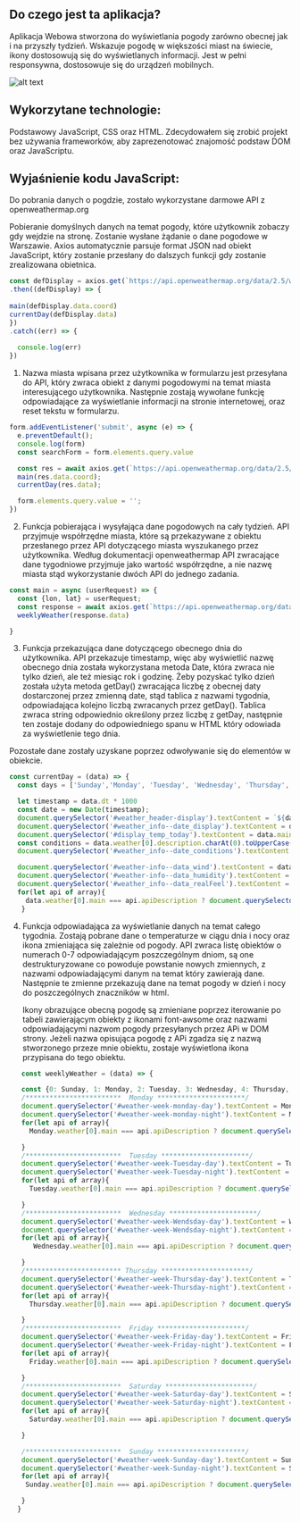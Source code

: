 ## Do czego jest ta aplikacja?
Aplikacja Webowa stworzona do wyświetlania pogody zarówno obecnej jak i na przyszły tydzień. Wskazuje pogodę w większości miast na świecie, ikony dostosowują się do wyświetlanych informacji. Jest w pełni responsywna, dostosowuje się do urządzeń mobilnych.

![alt text](https://github.com/LukaszStaniszewski/service/blob/main/WeatherAppMain.jpg?raw=true)


## Wykorzytane technologie:
Podstawowy JavaScript, CSS oraz HTML. Zdecydowałem się zrobić projekt bez używania frameworków, aby zaprezenotować znajomość podstaw DOM oraz JavaScriptu.

## Wyjaśnienie kodu JavaScript:
Do pobrania danych o pogdzie, zostało wykorzystane darmowe API z openweathermap.org

Pobieranie domyślnych danych na temat pogody, które użytkownik zobaczy gdy wejdzie na stronę. Zostanie wysłane żądanie o dane pogodowe w Warszawie. Axios automatycznie parsuje format JSON nad obiekt JavaScript, który zostanie przesłany do dalszych funkcji gdy zostanie zrealizowana obietnica.

```javascript
const defDisplay = axios.get(`https://api.openweathermap.org/data/2.5/weather?q=Warsaw&appid=ca452ec3ab9eacf9df94887f4330a2a&units=metric`)
.then((defDisplay) => {
  
main(defDisplay.data.coord)
currentDay(defDisplay.data)
})
.catch((err) => {
  
  console.log(err)
})
```

1. Nazwa miasta wpisana przez użytkownika w formularzu jest przesyłana do API, który zwraca obiekt z danymi pogodowymi na temat miasta interesującego użytkownika. Następnie          zostają wywołane funkcję odpowiadające za wyświetlanie informacji na stronie internetowej, oraz reset tekstu w formularzu.
  ```javascript
  form.addEventListener('submit', async (e) => {
    e.preventDefault();
    console.log(form)
    const searchForm = form.elements.query.value 

    const res = await axios.get(`https://api.openweathermap.org/data/2.5/weather?q=${searchForm}&appid=ca452ec3ab9eacf9df94887f4330a2a&units=metric`);
    main(res.data.coord);
    currentDay(res.data);

    form.elements.query.value = ''; 
  })
  ```

2. Funkcja pobierająca i wysyłająca dane pogodowych na cały tydzień. API przyjmuje współrzędne miasta, które są przekazywane z obiektu przesłanego przez API dotyczącego miasta        wyszukanego przez użytkownika. Według dokumentacji openweathermap API zwracające dane tygodniowe przyjmuje jako wartość współrzędne, a nie nazwę miasta stąd wykorzystanie dwóch    API do jednego zadania.
  ```javascript
  const main = async (userRequest) => {
    const {lon, lat} = userRequest;
    const response = await axios.get(`https://api.openweathermap.org/data/2.5/onecall?                lat=${lat}&lon=${lon}&exclude=alerts,minutelyp&appid=ca452ecab9eac3f9df94887f4330a2a&units=metric`);
    weeklyWeather(response.data)

  }
  ```
3. Funkcja przekazująca dane dotyczącego obecnego dnia do użytkownika. API przekazuje timestamp, więc aby wyświetlić nazwę obecnego dnia została wykorzystana metoda Date, która      zwraca nie tylko dzień, ale też miesiąc rok i godzinę. Żeby pozyskać tylko dzień została użyta metoda getDay() zwracająca liczbę z obecnej daty dostarczonej przez zmienną date,    stąd tablica z nazwami tygodnia, odpowiadająca kolejno liczbą zwracanych przez getDay(). Tablica zwraca string odpowiednio określony przez liczbę z getDay, następnie ten          zostaje dodany do odpowiedniego spanu w HTML który odowiada za wyświetlenie tego dnia. 

  Pozostałe dane zostały uzyskane poprzez odwoływanie się do elementów w obiekcie.
  ```javascript
  const currentDay = (data) => {
    const days = ['Sunday','Monday', 'Tuesday', 'Wednesday', 'Thursday', 'Friday', 'Saturday',  ]

    let timestamp = data.dt * 1000
    const date = new Date(timestamp);
    document.querySelector('#weather_header-display').textContent = `${data.name}, ${data.sys.country}`;
    document.querySelector('#weather_info--date_display').textContent = days[date.getDay()]
    document.querySelector('#display_temp_today').textContent = data.main.temp;  
    const conditions = data.weather[0].description.charAt(0).toUpperCase()+data.weather[0].description.slice(1);
    document.querySelector('#weather_info--date_conditions').textContent = conditions;

    document.querySelector('#weather-info--data_wind').textContent = data.wind.speed
    document.querySelector('#weather-info--data_humidity').textContent = data.main.humidity
    document.querySelector('#weather_info--data_realFeel').textContent = data.main.feels_like
    for(let api of array){
      data.weather[0].main === api.apiDescription ? document.querySelector('#today_icon').innerHTML = api.img : ''
     }
   ```
  4. Funkcja odpowiadająca za wyświetlanie danych na temat całego tygodnia. Zostają pobrane dane o temperaturze w ciągu dnia i nocy oraz ikona zmieniająca się zależnie od pogody.
     API zwraca listę obiektów o numerach 0-7 odpowiadającym poszczególnym dniom, są one destrukturyzowane co powoduje powstanie nowych zmiennych, z nazwami odpowiadającymi danym      na temat który zawierają dane. Następnie te zmienne przekazują dane na temat pogody w dzień i nocy do poszczególnych znaczników w html.
     
     Ikony obrazujące obecną pogodę są zmieniane poprzez iterowanie po tabeli zawierającym obiekty z ikonami font-awsome oraz nazwami odpowiadającymi nazwom pogody przesyłanych        przez APi w DOM strony. Jeżeli nazwa opisująca pogodę z APi zgadza się z nazwą stworzonego przeze mnie obiektu, zostaje wyświetlona ikona przypisana do tego obiektu.

   ```javascript
      const weeklyWeather = (data) => {

      const {0: Sunday, 1: Monday, 2: Tuesday, 3: Wednesday, 4: Thursday, 5: Friday, 6: Saturday, 7: NextSunday} = data.daily;
      /************************  Monday **********************/
      document.querySelector('#weather-week-monday-day').textContent = Monday.temp.day;
      document.querySelector('#weather-week-monday-night').textContent = Monday.temp.night;
      for(let api of array){
        Monday.weather[0].main === api.apiDescription ? document.querySelector('#monday_icon').innerHTML = api.img : ''

      }
      /************************  Tuesday **********************/
      document.querySelector('#weather-week-Tuesday-day').textContent = Tuesday.temp.day;
      document.querySelector('#weather-week-Tuesday-night').textContent = Tuesday.temp.night;
      for(let api of array){
        Tuesday.weather[0].main === api.apiDescription ? document.querySelector('#tuesday_icon').innerHTML = api.img : ''

      }
      /************************  Wednesday **********************/
      document.querySelector('#weather-week-Wendsday-day').textContent = Wednesday.temp.day;
      document.querySelector('#weather-week-Wendsday-night').textContent = Wednesday.temp.night;
      for(let api of array){
         Wednesday.weather[0].main === api.apiDescription ? document.querySelector('#wednesday_icon').innerHTML = api.img : ''

      }
      /************************ Thursday **********************/
      document.querySelector('#weather-week-Thursday-day').textContent = Thursday.temp.day;
      document.querySelector('#weather-week-Thursday-night').textContent = Thursday.temp.night;
      for(let api of array){
        Thursday.weather[0].main === api.apiDescription ? document.querySelector('#thursday_icon').innerHTML = api.img : ''

      }
      /************************  Friday **********************/
      document.querySelector('#weather-week-Friday-day').textContent = Friday.temp.day;
      document.querySelector('#weather-week-Friday-night').textContent = Friday.temp.night;
      for(let api of array){
        Friday.weather[0].main === api.apiDescription ? document.querySelector('#friday_icon').innerHTML = api.img : ''

      }
      /************************  Saturday **********************/
      document.querySelector('#weather-week-Saturday-day').textContent = Saturday.temp.day;
      document.querySelector('#weather-week-Saturday-night').textContent = Saturday.temp.night;
      for(let api of array){
        Saturday.weather[0].main === api.apiDescription ? document.querySelector('#saturday_icon').innerHTML = api.img : ''

      }

      /************************  Sunday **********************/
      document.querySelector('#weather-week-Sunday-day').textContent = Sunday.temp.day;
      document.querySelector('#weather-week-Sunday-night').textContent = Sunday.temp.night;
      for(let api of array){
       Sunday.weather[0].main === api.apiDescription ? document.querySelector('#sunday_icon').innerHTML = api.img : ''

      }
     }
    
